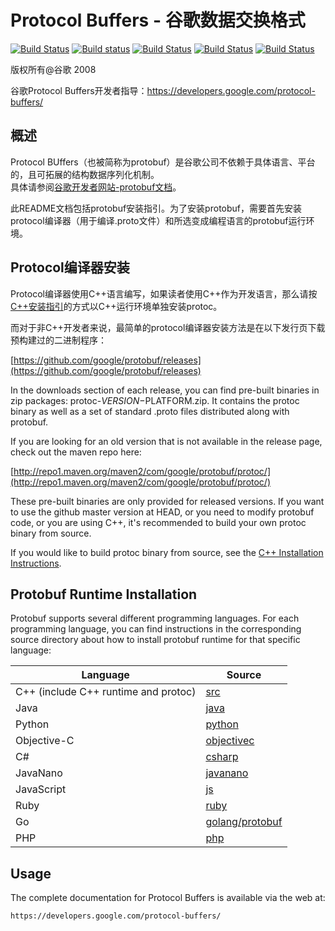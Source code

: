 Protocol Buffers - 谷歌数据交换格式
===================================================

[![Build Status](https://travis-ci.org/google/protobuf.svg?branch=master)](https://travis-ci.org/google/protobuf) [![Build status](https://ci.appveyor.com/api/projects/status/73ctee6ua4w2ruin?svg=true)](https://ci.appveyor.com/project/protobuf/protobuf) [![Build Status](https://grpc-testing.appspot.com/buildStatus/icon?job=protobuf_branch)](https://grpc-testing.appspot.com/job/protobuf_branch) [![Build Status](https://grpc-testing.appspot.com/job/protobuf_branch_32/badge/icon)](https://grpc-testing.appspot.com/job/protobuf_branch_32) [![Build Status](http://ci.bazel.io/buildStatus/icon?job=protobuf)](http://ci.bazel.io/job/protobuf/)

版权所有@谷歌 2008

谷歌Protocol Buffers开发者指导：https://developers.google.com/protocol-buffers/

概述
--------
 
Protocol BUffers（也被简称为protobuf）是谷歌公司不依赖于具体语言、平台的，且可拓展的结构数据序列化机制。  
具体请参阅[谷歌开发者网站-protobuf文档](https://developers.google.com/protocol-buffers/)。  

此README文档包括protobuf安装指引。为了安装protobuf，需要首先安装protocol编译器（用于编译.proto文件）和所选变成编程语言的protobuf运行环境。

Protocol编译器安装
------------------------------
  
Protocol编译器使用C++语言编写，如果读者使用C++作为开发语言，那么请按[C++安装指引](src/README.md)的方式以C++运行环境单独安装protoc。

而对于非C++开发者来说，最简单的protocol编译器安装方法是在以下发行页下载预构建过的二进制程序：

[https://github.com/google/protobuf/releases](https://github.com/google/protobuf/releases)  

In the downloads section of each release, you can find pre-built binaries in
zip packages: protoc-$VERSION-$PLATFORM.zip. It contains the protoc binary
as well as a set of standard .proto files distributed along with protobuf.  


If you are looking for an old version that is not available in the release
page, check out the maven repo here:

  [http://repo1.maven.org/maven2/com/google/protobuf/protoc/](http://repo1.maven.org/maven2/com/google/protobuf/protoc/)

These pre-built binaries are only provided for released versions. If you want
to use the github master version at HEAD, or you need to modify protobuf code,
or you are using C++, it's recommended to build your own protoc binary from
source.

If you would like to build protoc binary from source, see the [C++ Installation
Instructions](src/README.md).

Protobuf Runtime Installation
-----------------------------

Protobuf supports several different programming languages. For each programming
language, you can find instructions in the corresponding source directory about
how to install protobuf runtime for that specific language:

| Language                             | Source                                                |
|--------------------------------------|-------------------------------------------------------|
| C++ (include C++ runtime and protoc) | [src](src)                                            |
| Java                                 | [java](java)                                          |
| Python                               | [python](python)                                      |
| Objective-C                          | [objectivec](objectivec)                              |
| C#                                   | [csharp](csharp)                                      |
| JavaNano                             | [javanano](javanano)                                  |
| JavaScript                           | [js](js)                                              |
| Ruby                                 | [ruby](ruby)                                          |
| Go                                   | [golang/protobuf](https://github.com/golang/protobuf) |
| PHP                                  | [php](php)                                            |


Usage
-----

The complete documentation for Protocol Buffers is available via the
web at:

    https://developers.google.com/protocol-buffers/
